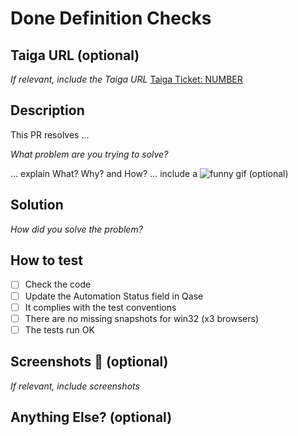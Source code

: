# Done Definition Checks

## Taiga URL (optional)

_If relevant, include the Taiga URL_
[Taiga Ticket: NUMBER](https://tree.taiga.io/project/kaleidos-qa/us/NUMBER)

## Description

This PR resolves ...

_What problem are you trying to solve?_

... explain What? Why? and How?
... include a ![funny gif](https://giphy.com/) (optional)

## Solution

_How did you solve the problem?_

## How to test

- [ ] Check the code
- [ ] Update the Automation Status field in Qase
- [ ] It complies with the test conventions
- [ ] There are no missing snapshots for win32 (x3 browsers)
- [ ] The tests run OK

## Screenshots 📸 (optional)

_If relevant, include screenshots_

## Anything Else? (optional)
